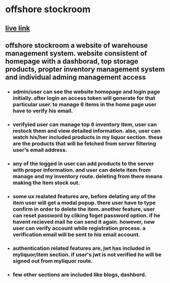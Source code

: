 # offshore stockroom

## [live link]()

## offshore stockroom a website of warehouse management system. website consistent of homepage with a dashborad, top storage products, propter inventory management system and individual adming management access

- ### admin/user can see the website homepage and login page initially. after login an access token will generate for that particular user. to manage 6 items in the home page user have to verify his email.

- ### verifyied user can manage top 6 inventory item, user can restock them and view detailed information. also, user can watch his/her included products in my liquor section. these are the products that will be fetched from server filtering user's email address.

- ### any of the logged in user can add products to the server with proper information. and user can delete item from manage and my inventory route. deleting from there means making the item stock out.

- ### some ux realated features are, before delating any of the item user will get a modal popup. there user have to type confirm in order to delete the item. another feature, user can reset password by cliking foget password option. if he havent recieved mail he can send it again. however, new user can verify account while registration process. a verification email will be sent to his email account.

- ### authentication related features are, jwt has included in myliquor/item section. if user's jwt is not verified he will be signed out from myliquor route.

- ### few other sections are included like blogs, dashbord.
